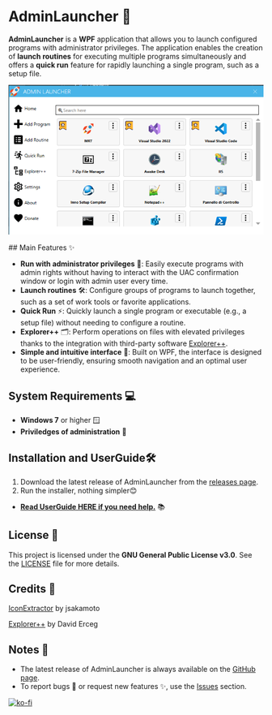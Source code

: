 # AdminLauncher 🚀

**AdminLauncher** is a **WPF** application that allows you to launch configured programs with administrator privileges. The application enables the creation of **launch routines** for executing multiple programs simultaneously and offers a **quick run** feature for rapidly launching a single program, such as a setup file.
<p align="center">
    <img src="screenshot/Home.png"/>
</p>
## Main Features ✨

- **Run with administrator privileges** 🔑: Easily execute programs with admin rights without having to interact with the UAC confirmation window or login with admin user every time.
- **Launch routines** 🛠️: Configure groups of programs to launch together, such as a set of work tools or favorite applications.
- **Quick Run** ⚡: Quickly launch a single program or executable (e.g., a setup file) without needing to configure a routine.
- **Explorer++** 🗂️: Perform operations on files with elevated privileges thanks to the integration with third-party software [Explorer++](https://explorerplusplus.com/).
- **Simple and intuitive interface** 🎨: Built on WPF, the interface is designed to be user-friendly, ensuring smooth navigation and an optimal user experience.

## System Requirements 💻

- **Windows 7** or higher 🪟
- **Priviledges of administration** 🔏

## Installation and UserGuide🛠️

1. Download the latest release of AdminLauncher from the [releases page](https://github.com/kdesantis/AdminLauncher/releases).
2. Run the installer, nothing simpler😊

- **[Read UserGuide HERE if you need help.](UserGuide.md)** 📚

## License 📜

This project is licensed under the **GNU General Public License v3.0**. See the [LICENSE](LICENSE) file for more details.

## Credits 🙏

[IconExtractor](https://github.com/jsakamoto/iconextractor) by jsakamoto

[Explorer++](https://explorerplusplus.com/) by David Erceg

## Notes 📝

- The latest release of AdminLauncher is always available on the [GitHub page](https://github.com/kdesantis/AdminLauncher/releases).
- To report bugs 🐞 or request new features ✨, use the [Issues](https://github.com/kdesantis/AdminLauncher/issues) section.

[![ko-fi](https://ko-fi.com/img/githubbutton_sm.svg)](https://ko-fi.com/Q5Q61561LT)
